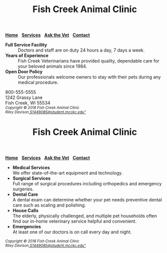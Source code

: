 <!DOCTYPE html>
<html lang="en">
<head>
<title>Fish Creek Animal Clinic</title>
<meta charset="utf-8">
</head>
<Body>
<header>
<h1>Fish Creek Animal Clinic</h1>
</header>
<nav>
<a href="index.html"><b>Home</b></a>&nbsp;&nbsp;
<a href="services.html"><b>Services</b></a>&nbsp;&nbsp;
<a href="askvet.html"><b>Ask the Vet</b></a>&nbsp;&nbsp;
<a href="contact.html"><b>Contact</b></a>
</nav>
<main>
<dl>
<dt><strong><b>Full Service Facility</b></strong></dt>
<dd>Doctors and staff are on duty 24 hours a day, 7 days a
week.</dd>
<dt><strong><b>Years of Experience</b></strong></dt>
<dd>Fish Creek Veterinarians have provided quality,
dependable care for your beloved animals since 1984.</dd>
<dt><strong><b>Open Door Policy</b></strong></dt>
<dd>Our professionals welcome owners to stay with their pets
during any medical procedure.</dd>
</dl>
</main>
<div>800-555-5555<br>1242 Grassy Lane<br>Fish Creek, WI 55534
</div>
<footer>
<div><small><i>Copyright &copy; 2018 Fish Creek Animal Clinic<br>Riley Davison<a href="mailto:S1449085@student.mcckc.edu">&nbsp;S1449085@student.mcckc.edu"</a></i></small>
</div>
</footer>
</body>
</html>
<!DOCTYPE html>
<html lang="en">
<head>
<title>Fish Creek Animal Clinic Services</title>
<meta charset="utf-8">
</head>
<Body>
<header>
<h1>Fish Creek Animal Clinic</h1>
</header>
<nav>
<a href="index.html"><b>Home</b></a>&nbsp;&nbsp;
<a href="services.html"><b>Services</b></a>&nbsp;&nbsp;
<a href="askvet.html"><b>Ask the Vet</b></a>&nbsp;&nbsp;
<a href="contact.html"><b>Contact</b></a>
</nav>
<main>
<ul>
    <li><strong><b>Medical Services</b></strong><br>We offer state-of-the-art equipment and technology.</li>
    <li><strong><b>Surgical Services</b></strong><br>Full range of surgical procedures including orthopedics
and emergency surgeries.</li>
    <li><strong><b>Dental Care</b></strong><br>A dental exam can determine whether your pet needs
preventive dental care such as scaling and polishing.</li>
    <li><strong><b>House Calls</b></strong><br>The elderly, physically challenged, and multiple pet
households often find our in-home veterinary service
helpful and convenient.</li>
    <li><strong><b>Emergencies</b></strong><br>At least one of our doctors is on call every day and night.</li>
    </ul>
</main>
<footer>
<div><small><i>Copyright &copy; 2018 Fish Creek Animal Clinic<br>Riley Davison<a href="mailto:S1449085@student.mcckc.edu">&nbsp;S1449085@student.mcckc.edu"</a></i></small>
</div>
</footer>
</body>
</html>
